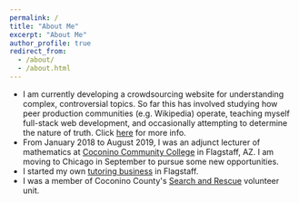 ```yaml
---
permalink: /
title: "About Me"
excerpt: "About Me"
author_profile: true
redirect_from:
  - /about/
  - /about.html
---
```


* I am currently developing a crowdsourcing website for understanding complex, controversial topics.  So far this has involved studying how peer production communities (e.g. Wikipedia) operate, teaching myself full-stack web development, and occasionally attempting to determine the nature of truth. Click [here](/portfolio/idealogs) for more info.
* From January 2018 to August 2019, I was an adjunct lecturer of mathematics at [Coconino Community College](https://www.coconino.edu) in Flagstaff, AZ. I am moving to Chicago in September to pursue some new opportunities.
* I started my own [tutoring business](http://www.flgmathtutor.net) in Flagstaff.
* I was a member of Coconino County's [Search and Rescue](http://coconinosar.org) volunteer unit.
